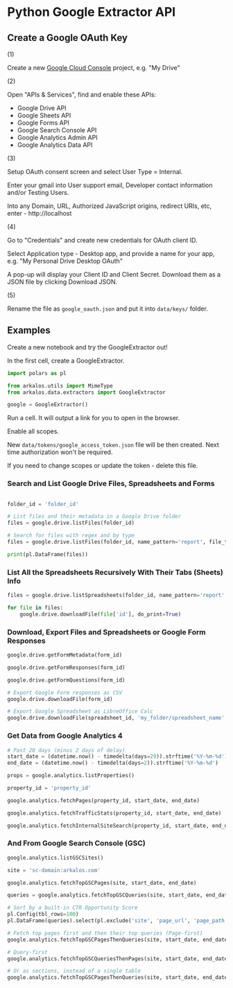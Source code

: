 
# Python Google Extractor API


## Create a Google OAuth Key

(1)

Create a new [Google Cloud Console](https://console.cloud.google.com/) project, e.g. "My Drive"



(2)

Open "APIs & Services", find and enable these APIs:

- Google Drive API
- Google Sheets API	
- Google Forms API
- Google Search Console API	
- Google Analytics Admin API
- Google Analytics Data API	



(3)

Setup OAuth consent screen and select User Type = Internal.

Enter your gmail into User support email, Developer contact information and/or Testing Users.

Into any Domain, URL, Authorized JavaScript origins, redirect URIs, etc, enter - http://localhost


(4)

Go to "Credentials" and create new credentials for OAuth client ID.

Select Application type - Desktop app, and provide a name for your app, e.g. "My Personal Drive Desktop OAuth"

A pop-up will display your Client ID and Client Secret. Download them as a JSON file by clicking Download JSON.

(5)

Rename the file as `google_oauth.json` and put it into `data/keys/` folder.



## Examples

Create a new notebook and try the GoogleExtractor out!

In the first cell, create a GoogleExtractor.

```python
import polars as pl

from arkalos.utils import MimeType
from arkalos.data.extractors import GoogleExtractor

google = GoogleExtractor()
```

Run a cell. It will output a link for you to open in the browser.

Enable all scopes.

New `data/tokens/google_access_token.json` file will be then created. Next time authorization won't be required.

If you need to change scopes or update the token - delete this file.



### Search and List Google Drive Files, Spreadsheets and Forms

```python

folder_id = 'folder_id'

# List files and their metadata in a Google Drive folder
files = google.drive.listFiles(folder_id)

# Search for files with regex and by type
files = google.drive.listFiles(folder_id, name_pattern='report', file_types=[MimeType.DOC_PDF])

print(pl.DataFrame(files))
```

### List All the Spreadsheets Recursively With Their Tabs (Sheets) Info

```python
files = google.drive.listSpreadsheets(folder_id, name_pattern='report', recursive_depth=1, with_meta=True, do_print=True)

for file in files:
    google.drive.downloadFile(file['id'], do_print=True)
```

### Download, Export Files and Spreadsheets or Google Form Responses

```python
google.drive.getFormMetadata(form_id)

google.drive.getFormResponses(form_id)

google.drive.getFormQuestions(form_id)

# Export Google Form responses as CSV
google.drive.downloadFile(form_id)

# Export Google Spreadsheet as LibreOffice Calc
google.drive.downloadFile(spreadsheet_id, 'my_folder/spreadsheet_name', as_mime_type=MimeType.SHEET_LIBRE_CALC)
```

### Get Data from Google Analytics 4

```python
# Past 28 days (minus 2 days of delay)
start_date = (datetime.now() - timedelta(days=29)).strftime('%Y-%m-%d')
end_date = (datetime.now() - timedelta(days=2)).strftime('%Y-%m-%d')

props = google.analytics.listProperties()

property_id = 'property_id'

google.analytics.fetchPages(property_id, start_date, end_date)

google.analytics.fetchTrafficStats(property_id, start_date, end_date)

google.analytics.fetchInternalSiteSearch(property_id, start_date, end_date)
```

### And From Google Search Console (GSC)

```python
google.analytics.listGSCSites()

site = 'sc-domain:arkalos.com'

google.analytics.fetchTopGSCPages(site, start_date, end_date)

queries = google.analytics.fetchTopGSCQueries(site, start_date, end_date)

# Sort by a built-in CTR Opportunity Score
pl.Config(tbl_rows=100)
pl.DataFrame(queries).select(pl.exclude('site', 'page_url', 'page_path')).sort('ctr_os', descending=True)

# Fetch top pages first and then their top queries (Page-first)
google.analytics.fetchTopGSCPagesThenQueries(site, start_date, end_date)

# Query-first
google.analytics.fetchTopGSCQueriesThenPages(site, start_date, end_date)

# Or as sections, instead of a single table
google.analytics.fetchTopGSCPagesThenQueries(site, start_date, end_date, with_sections=True)
```









